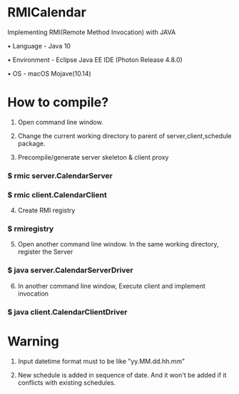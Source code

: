 # RMICalendar
Implementing RMI(Remote Method Invocation) with JAVA


•	Language   	- Java 10

•	Environment	- Eclipse Java EE IDE (Photon Release 4.8.0)

•	OS		      - macOS Mojave(10.14)


# How to compile?

1) Open command line window. 

2) Change the current working directory to parent of server,client,schedule package.

3) Precompile/generate server skeleton & client proxy
  ### $ rmic server.CalendarServer
  ### $ rmic client.CalendarClient

4) Create RMI registry
  ### $ rmiregistry 
  
5) Open another command line window. In the same working directory, register the Server
  ### $ java server.CalendarServerDriver

6) In another command line window, Execute client and implement invocation
  ### $ java client.CalendarClientDriver



# Warning

1) Input datetime format must to be like "yy.MM.dd.hh.mm"

2) New schedule is added in sequence of date. And it won't be added if it conflicts with existing schedules.
